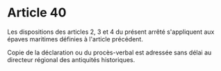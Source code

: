 # Article 40

Les dispositions des articles 2, 3 et 4 du présent arrêté s'appliquent aux épaves maritimes définies à l'article précédent.

Copie de la déclaration ou du procès-verbal est adressée sans délai au directeur régional des antiquités historiques.
